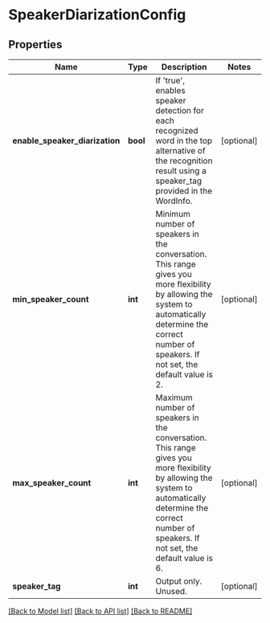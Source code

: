 # SpeakerDiarizationConfig

## Properties
Name | Type | Description | Notes
------------ | ------------- | ------------- | -------------
**enable_speaker_diarization** | **bool** | If &#x27;true&#x27;, enables speaker detection for each recognized word in the top alternative of the recognition result using a speaker_tag provided in the WordInfo. | [optional] 
**min_speaker_count** | **int** | Minimum number of speakers in the conversation. This range gives you more flexibility by allowing the system to automatically determine the correct number of speakers. If not set, the default value is 2. | [optional] 
**max_speaker_count** | **int** | Maximum number of speakers in the conversation. This range gives you more flexibility by allowing the system to automatically determine the correct number of speakers. If not set, the default value is 6. | [optional] 
**speaker_tag** | **int** | Output only. Unused. | [optional] 

[[Back to Model list]](../README.md#documentation-for-models) [[Back to API list]](../README.md#documentation-for-api-endpoints) [[Back to README]](../README.md)

